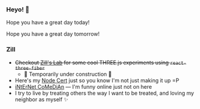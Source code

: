 ### Heyo! 👋

Hope you have a great day today!

Hope you have a great day tomorrow!

### Zill
- ~~Checkout [Zill's Lab](https://zillslab.com) for some cool THREE.js experiments using `react-three-fiber`~~
  - 🚧 Temporarily under construction 🚧
- Here's my [Node Cert](https://www.credly.com/badges/dc107cd5-6665-4e41-9cf0-406a25a9813c) just so you know I'm not just making it up =P
- [iNtErNet CoMeDiAn](https://www.shlinkedin.com/sh/pancakedev) — I'm funny online just not on here
- I try to live by treating others the way I want to be treated, and loving my neighbor as myself :sparkles:
